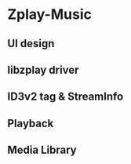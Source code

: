 # Zplay-Music

## UI design
## libzplay driver
## ID3v2 tag & StreamInfo
## Playback
## Media Library
